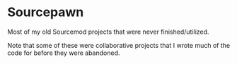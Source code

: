 # Sourcepawn
Most of my old Sourcemod projects that were never finished/utilized. 

Note that some of these were collaborative projects that I wrote much of the code for before they were abandoned.
